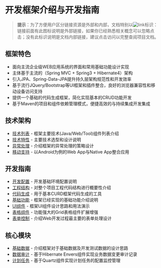 # 开发框架介绍与开发指南

> **提示**：为了方便用户区分链接资源是外部和内部，文档特别以![link](http://git.oschina.net/xautlx/s2jh4net/raw/master/src/main/webapp/docs/markdown/images/link.gif)标识：链接前面有此图标说明是外部链接，如果你已经熟悉相关概念可以忽略点击；没有此标识说明是文档内部链接，建议点击访问以完整查阅项目文档。

## 框架特色

* 面向主流企业级WEB应用系统的界面和常用基础功能设计实现
* 主体基于主流的（Spring MVC + Spring3 + Hibernate4）架构
* 引入JPA、Spring-Data-JPA提升持久层架构规范性和开发效率
* 基于流行JQuery/Bootstrap等UI框架和插件整合，良好的浏览器兼容性和移动设备访问支持
* 提供一个基础的代码生成框架，简化实现基本的CRUD功能开发
* 基于Maven的项目和组件依赖管理模式，便捷高效的与持续集成开发集成

## 技术架构

* [技术列表](技术列表.md) - 框架主要技术(Java/Web/Tool)组件列表介绍
* [技术特性](技术特性.md) - 主要技术选型和设计说明
* [异常处理](异常处理.md) - 介绍框架的异常处理的策略设计
* [移动支持](移动支持.md) - 以Android为例的Web App与Native App整合应用

## 开发指南

* [开发配置](开发配置.md) - 开发基础环境配置说明
* [工程结构](工程结构.md) - 对整个项目工程代码结构进行概要性介绍
* [代码生成](代码生成.md) - 用于基本CURD框架代码生成的工具
* [基础功能](基础功能.md) - 框架已经实现的基础功能介绍说明
* [UI组件](UI组件.md)    - 框架UI组件设计思路和用法演示
* [表格组件](表格组件.md) - 功能强大的Grid表格组件扩展增强
* [表单控制](表单控制.md) - 介绍Web开发过程最主要的表单处理设计

## 核心模块

* [基础数据](基础数据.md) - 介绍框架对于基础数据及开发测试数据的设计思路
* [数据审计](数据审计.md) - 基于Hibernate Envers组件实现业务数据变更审计记录
* [计划任务](计划任务.md) - 基于Quartz组件实现计划任务的配置监控管理

